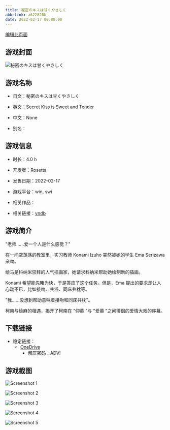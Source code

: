 ```yaml
---
title: 秘密のキスは甘くやさしく
abbrlink: a622820b
date: 2022-02-17 00:00:00
---
```

[编辑此页面](https://github.com/ACG-3/ADV3-source/blob/main/source/_posts/games/%E7%A7%98%E5%AF%86%E3%81%AE%E3%82%AD%E3%82%B9%E3%81%AF%E7%94%98%E3%81%8F%E3%82%84%E3%81%95%E3%81%97%E3%81%8F.md)

## 游戏封面

![秘密のキスは甘くやさしく](https://pan.timero.xyz/d/onedrive/img_lib_001/%E7%A7%98%E5%AF%86%E3%81%AE%E3%82%AD%E3%82%B9%E3%81%AF%E7%94%98%E3%81%8F%E3%82%84%E3%81%95%E3%81%97%E3%81%8F_cover.avif)


## 游戏名称

- 日文：秘密のキスは甘くやさしく
- 英文：Secret Kiss is Sweet and Tender
- 中文：None

- 别名：


## 游戏信息

- 时长：4.0 h
- 开发者：Rosetta
- 发售日期：2022-02-17
- 游戏平台：win, swi
- 相关作品：

- 相关链接：[vndb](https://vndb.org/v33157)


## 游戏简介

"老师......爱一个人是什么感觉？"

在一间空荡荡的教室里，实习教师 Konami Izuho 突然被她的学生 Ema Serizawa 亲吻。

绘马是科纳米崇拜的人气插画家，她请求科纳米帮助她绘制新的插画。

Konami 希望能先睹为快，于是答应了这个任务。但是，Ema 提出的要求却让人心动不已，比如接吻、共浴、同床共枕等。

"我......没想到帮助意味着接吻和同床共枕"。

柯南与绘麻的相遇，揭开了柯南在 "仰慕 "与 "爱慕 "之间徘徊的爱情大戏的序幕。




## 下载链接

- 稳定链接：
    - [OneDrive](https://pan.timero.xyz/onedrive/adv_lib_001/%E7%A7%98%E5%AF%86%E3%81%AE%E3%82%AD%E3%82%B9%E3%81%AF%E7%94%98%E3%81%8F%E3%82%84%E3%81%95%E3%81%97%E3%81%8F)
        - 解压密码：ADV!



## 游戏截图


![Screenshot 1](https://pan.timero.xyz/d/onedrive/img_lib_001/%E7%A7%98%E5%AF%86%E3%81%AE%E3%82%AD%E3%82%B9%E3%81%AF%E7%94%98%E3%81%8F%E3%82%84%E3%81%95%E3%81%97%E3%81%8F_Screenshot_1.avif)

![Screenshot 2](https://pan.timero.xyz/d/onedrive/img_lib_001/%E7%A7%98%E5%AF%86%E3%81%AE%E3%82%AD%E3%82%B9%E3%81%AF%E7%94%98%E3%81%8F%E3%82%84%E3%81%95%E3%81%97%E3%81%8F_Screenshot_2.avif)

![Screenshot 3](https://pan.timero.xyz/d/onedrive/img_lib_001/%E7%A7%98%E5%AF%86%E3%81%AE%E3%82%AD%E3%82%B9%E3%81%AF%E7%94%98%E3%81%8F%E3%82%84%E3%81%95%E3%81%97%E3%81%8F_Screenshot_3.avif)

![Screenshot 4](https://pan.timero.xyz/d/onedrive/img_lib_001/%E7%A7%98%E5%AF%86%E3%81%AE%E3%82%AD%E3%82%B9%E3%81%AF%E7%94%98%E3%81%8F%E3%82%84%E3%81%95%E3%81%97%E3%81%8F_Screenshot_4.avif)

![Screenshot 5](https://pan.timero.xyz/d/onedrive/img_lib_001/%E7%A7%98%E5%AF%86%E3%81%AE%E3%82%AD%E3%82%B9%E3%81%AF%E7%94%98%E3%81%8F%E3%82%84%E3%81%95%E3%81%97%E3%81%8F_Screenshot_5.avif)

